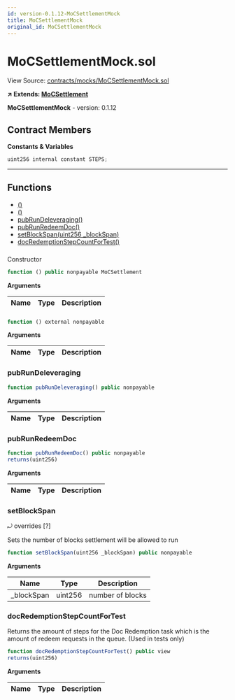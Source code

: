 ```yaml
---
id: version-0.1.12-MoCSettlementMock
title: MoCSettlementMock
original_id: MoCSettlementMock
---
```


# MoCSettlementMock.sol

View Source: [contracts/mocks/MoCSettlementMock.sol](../../contracts/mocks/MoCSettlementMock.sol)

**↗ Extends: [MoCSettlement](MoCSettlement.md)**

**MoCSettlementMock** - version: 0.1.12

## Contract Members
**Constants & Variables**

```js
uint256 internal constant STEPS;
```
---

## Functions

- [()](#mocsettlementmocksol)
- [()](#mocsettlementmocksol)
- [pubRunDeleveraging()](#pubrundeleveraging)
- [pubRunRedeemDoc()](#pubrunredeemdoc)
- [setBlockSpan(uint256 _blockSpan)](#setblockspan)
- [docRedemptionStepCountForTest()](#docredemptionstepcountfortest)

### 

Constructor

```js
function () public nonpayable MoCSettlement 
```

**Arguments**

| Name        | Type           | Description  |
| ------------- |------------- | -----|

### 

```js
function () external nonpayable
```

**Arguments**

| Name        | Type           | Description  |
| ------------- |------------- | -----|

### pubRunDeleveraging

```js
function pubRunDeleveraging() public nonpayable
```

**Arguments**

| Name        | Type           | Description  |
| ------------- |------------- | -----|

### pubRunRedeemDoc

```js
function pubRunRedeemDoc() public nonpayable
returns(uint256)
```

**Arguments**

| Name        | Type           | Description  |
| ------------- |------------- | -----|

### setBlockSpan

⤾ overrides [?]

Sets the number of blocks settlement will be allowed to run

```js
function setBlockSpan(uint256 _blockSpan) public nonpayable
```

**Arguments**

| Name        | Type           | Description  |
| ------------- |------------- | -----|
| _blockSpan | uint256 | number of blocks | 

### docRedemptionStepCountForTest

Returns the amount of steps for the Doc Redemption task
which is the amount of redeem requests in the queue. (Used in tests only)

```js
function docRedemptionStepCountForTest() public view
returns(uint256)
```

**Arguments**

| Name        | Type           | Description  |
| ------------- |------------- | -----|

